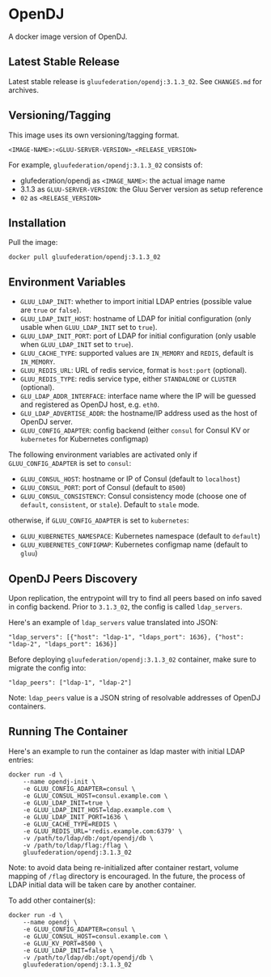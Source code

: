 # OpenDJ

A docker image version of OpenDJ.

## Latest Stable Release

Latest stable release is `gluufederation/opendj:3.1.3_02`. See `CHANGES.md` for archives.

## Versioning/Tagging

This image uses its own versioning/tagging format.

    <IMAGE-NAME>:<GLUU-SERVER-VERSION>_<RELEASE_VERSION>

For example, `gluufederation/opendj:3.1.3_02` consists of:

- glufederation/opendj as `<IMAGE_NAME>`: the actual image name
- 3.1.3 as `GLUU-SERVER-VERSION`: the Gluu Server version as setup reference
- `02` as `<RELEASE_VERSION>`

## Installation

Pull the image:

```
docker pull gluufederation/opendj:3.1.3_02
```

## Environment Variables

- `GLUU_LDAP_INIT`: whether to import initial LDAP entries (possible value are `true` or `false`).
- `GLUU_LDAP_INIT_HOST`: hostname of LDAP for initial configuration (only usable when `GLUU_LDAP_INIT` set to `true`).
- `GLUU_LDAP_INIT_PORT`: port of LDAP for initial configuration (only usable when `GLUU_LDAP_INIT` set to `true`).
- `GLUU_CACHE_TYPE`: supported values are `IN_MEMORY` and `REDIS`, default is `IN_MEMORY`.
- `GLUU_REDIS_URL`: URL of redis service, format is `host:port` (optional).
- `GLUU_REDIS_TYPE`: redis service type, either `STANDALONE` or `CLUSTER` (optional).
- `GLU_LDAP_ADDR_INTERFACE`: interface name where the IP will be guessed and registered as OpenDJ host, e.g. `eth0`.
- `GLU_LDAP_ADVERTISE_ADDR`: the hostname/IP address used as the host of OpenDJ server.
- `GLUU_CONFIG_ADAPTER`: config backend (either `consul` for Consul KV or `kubernetes` for Kubernetes configmap)

The following environment variables are activated only if `GLUU_CONFIG_ADAPTER` is set to `consul`:

- `GLUU_CONSUL_HOST`: hostname or IP of Consul (default to `localhost`)
- `GLUU_CONSUL_PORT`: port of Consul (default to `8500`)
- `GLUU_CONSUL_CONSISTENCY`: Consul consistency mode (choose one of `default`, `consistent`, or `stale`). Default to `stale` mode.

otherwise, if `GLUU_CONFIG_ADAPTER` is set to `kubernetes`:

- `GLUU_KUBERNETES_NAMESPACE`: Kubernetes namespace (default to `default`)
- `GLUU_KUBERNETES_CONFIGMAP`: Kubernetes configmap name (default to `gluu`)

## OpenDJ Peers Discovery

Upon replication, the entrypoint will try to find all peers based on info saved in config backend.
Prior to `3.1.3_02`, the config is called `ldap_servers`.

Here's an example of `ldap_servers` value translated into JSON:

    "ldap_servers": [{"host": "ldap-1", "ldaps_port": 1636}, {"host": "ldap-2", "ldaps_port": 1636}]

Before deploying `gluufederation/opendj:3.1.3_02` container, make sure to migrate the config into:

    "ldap_peers": ["ldap-1", "ldap-2"]

Note: `ldap_peers` value is a JSON string of resolvable addresses of OpenDJ containers.

## Running The Container

Here's an example to run the container as ldap master with initial LDAP entries:

```
docker run -d \
    --name opendj-init \
    -e GLUU_CONFIG_ADAPTER=consul \
    -e GLUU_CONSUL_HOST=consul.example.com \
    -e GLUU_LDAP_INIT=true \
    -e GLUU_LDAP_INIT_HOST=ldap.example.com \
    -e GLUU_LDAP_INIT_PORT=1636 \
    -e GLUU_CACHE_TYPE=REDIS \
    -e GLUU_REDIS_URL='redis.example.com:6379' \
    -v /path/to/ldap/db:/opt/opendj/db \
    -v /path/to/ldap/flag:/flag \
    gluufederation/opendj:3.1.3_02
```

Note: to avoid data being re-initialized after container restart, volume mapping of `/flag` directory is encouraged. In the future, the process of LDAP initial data will be taken care by another container.

To add other container(s):

```
docker run -d \
    --name opendj \
    -e GLUU_CONFIG_ADAPTER=consul \
    -e GLUU_CONSUL_HOST=consul.example.com \
    -e GLUU_KV_PORT=8500 \
    -e GLUU_LDAP_INIT=false \
    -v /path/to/ldap/db:/opt/opendj/db \
    gluufederation/opendj:3.1.3_02
```
